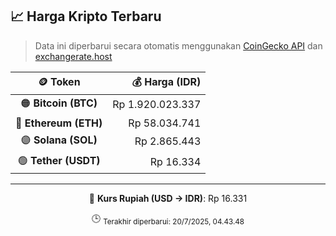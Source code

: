 

<!-- HARGA_KRIPTO -->
## 📈 Harga Kripto Terbaru

> Data ini diperbarui secara otomatis menggunakan [CoinGecko API](https://www.coingecko.com/) dan [exchangerate.host](https://exchangerate.host/)

<div align="center">

| 🪙 Token | 💰 Harga (IDR) |
|:------:|---------------:|
| 🟠 **Bitcoin (BTC)**   | Rp 1.920.023.337 |
| 🔵 **Ethereum (ETH)**  | Rp 58.034.741 |
| 🟣 **Solana (SOL)**    | Rp 2.865.443 |
| 🟢 **Tether (USDT)**   | Rp 16.334 |

---

💱 **Kurs Rupiah (USD → IDR)**: Rp 16.331

🕒 <sub>Terakhir diperbarui: 20/7/2025, 04.43.48</sub>

</div>
<!-- /HARGA_KRIPTO -->